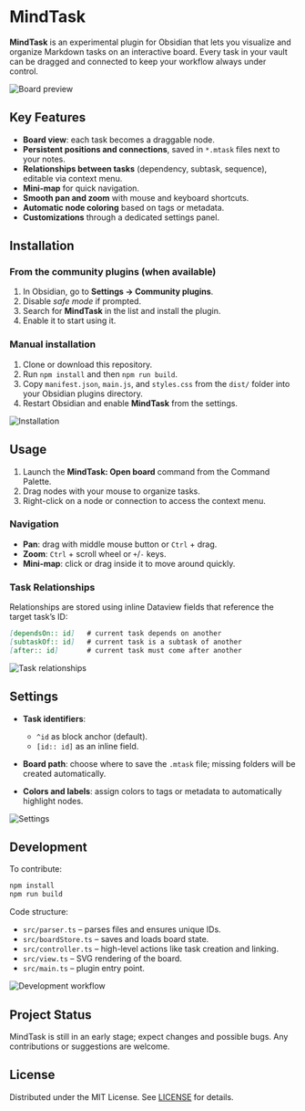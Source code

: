 # MindTask

**MindTask** is an experimental plugin for Obsidian that lets you visualize and organize Markdown tasks on an interactive board. Every task in your vault can be dragged and connected to keep your workflow always under control.

![Board preview](docs/img/board-overview.png) <!-- TODO: add screenshot/gif -->

## Key Features

* **Board view**: each task becomes a draggable node.
* **Persistent positions and connections**, saved in `*.mtask` files next to your notes.
* **Relationships between tasks** (dependency, subtask, sequence), editable via context menu.
* **Mini-map** for quick navigation.
* **Smooth pan and zoom** with mouse and keyboard shortcuts.
* **Automatic node coloring** based on tags or metadata.
* **Customizations** through a dedicated settings panel.

<!-- TODO: add demo GIFs for each feature -->

## Installation

### From the community plugins (when available)

1. In Obsidian, go to **Settings → Community plugins**.
2. Disable *safe mode* if prompted.
3. Search for **MindTask** in the list and install the plugin.
4. Enable it to start using it.

### Manual installation

1. Clone or download this repository.
2. Run `npm install` and then `npm run build`.
3. Copy `manifest.json`, `main.js`, and `styles.css` from the `dist/` folder into your Obsidian plugins directory.
4. Restart Obsidian and enable **MindTask** from the settings.

![Installation](docs/img/install.gif) <!-- TODO: insert installation gif -->

## Usage

1. Launch the **MindTask: Open board** command from the Command Palette.
2. Drag nodes with your mouse to organize tasks.
3. Right-click on a node or connection to access the context menu.

### Navigation

* **Pan**: drag with middle mouse button or `Ctrl` + drag.
* **Zoom**: `Ctrl` + scroll wheel or `+`/`-` keys.
* **Mini-map**: click or drag inside it to move around quickly.

### Task Relationships

Relationships are stored using inline Dataview fields that reference the target task’s ID:

```markdown
[dependsOn:: id]   # current task depends on another
[subtaskOf:: id]   # current task is a subtask of another
[after:: id]       # current task must come after another
```

![Task relationships](docs/img/links.png) <!-- TODO: task links image -->

## Settings

* **Task identifiers**:

  * `^id` as block anchor (default).
  * `[id:: id]` as an inline field.
* **Board path**: choose where to save the `.mtask` file; missing folders will be created automatically.
* **Colors and labels**: assign colors to tags or metadata to automatically highlight nodes.

![Settings](docs/img/settings.png) <!-- TODO: settings screenshot -->

## Development

To contribute:

```bash
npm install
npm run build
```

Code structure:

* `src/parser.ts` – parses files and ensures unique IDs.
* `src/boardStore.ts` – saves and loads board state.
* `src/controller.ts` – high-level actions like task creation and linking.
* `src/view.ts` – SVG rendering of the board.
* `src/main.ts` – plugin entry point.

![Development workflow](docs/img/dev.gif) <!-- TODO: development gif -->

## Project Status

MindTask is still in an early stage; expect changes and possible bugs. Any contributions or suggestions are welcome.

## License

Distributed under the MIT License. See [LICENSE](LICENSE) for details.

